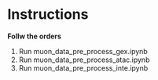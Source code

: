 # Instructions
**Follw the orders**
1. Run muon_data_pre_process_gex.ipynb
2. Run muon_data_pre_process_atac.ipynb
3. Run muon_data_pre_process_inte.ipynb
